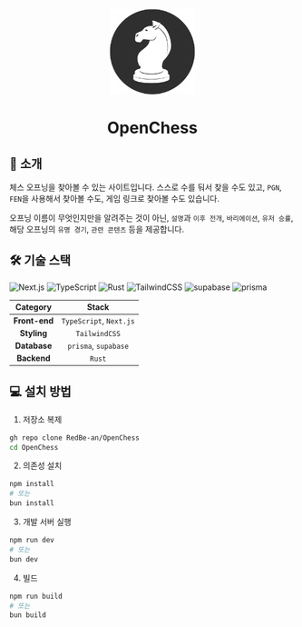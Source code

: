 <p align="center">
  <img style="height:150px;" src=".github/OpenChess.png">
</p>

<h1 align="center">OpenChess</h1>

## 🚀 소개

체스 오프닝을 찾아볼 수 있는 사이트입니다. 스스로 수를 둬서 찾을 수도 있고, `PGN`, `FEN`을 사용해서 찾아볼 수도, 게임 링크로 찾아볼 수도 있습니다. 

오프닝 이름이 무엇인지만을 알려주는 것이 아닌, `설명`과 `이후 전개`, `바리에이션`, `유저 승률`, 해당 오프닝의 `유명 경기`, `관련 콘텐츠` 등을 제공합니다.

## 🛠️ 기술 스택

![Next.js](https://img.shields.io/badge/Next.js-000000?style=for-the-badge&logo=nextdotjs&logoColor=white) ![TypeScript](https://img.shields.io/badge/TypeScript-3178C6?style=for-the-badge&logo=typescript&logoColor=white) ![Rust](https://img.shields.io/badge/Rust-000000?style=for-the-badge&logo=rust&logoColor=white) ![TailwindCSS](https://img.shields.io/badge/TailwindCSS-06B6D4?style=for-the-badge&logo=tailwindcss&logoColor=white) ![supabase](https://img.shields.io/badge/supabase-3FCF8E?style=for-the-badge&logo=supabase&logoColor=white) ![prisma](https://img.shields.io/badge/prisma-000000?style=for-the-badge&logo=prisma&logoColor=white)

| **Category**  |        **Stack**        |
| :-----------: | :---------------------: |
| **Front-end** | `TypeScript`, `Next.js` |
|  **Styling**  |      `TailwindCSS`      |
| **Database**  |   `prisma`, `supabase`  |
|  **Backend**  |         `Rust`          |

## 💻 설치 방법

1. 저장소 복제

```bash
gh repo clone RedBe-an/OpenChess
cd OpenChess
```

2. 의존성 설치

```bash
npm install
# 또는
bun install
```

3. 개발 서버 실행

```bash
npm run dev
# 또는
bun dev
```

4. 빌드

```bash
npm run build
# 또는
bun build
```
